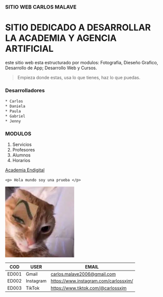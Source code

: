 ### SITIO WEB CARLOS MALAVE
# SITIO DEDICADO A DESARROLLAR LA ACADEMIA Y AGENCIA ARTIFICIAL

este sitio web esta estructurado por modulos: Fotografia, Dieseño Grafico, Desarrollo de App; Desarrollo Web y Cursos.

> Empieza donde estas, usa lo que tienes, haz lo que puedas.

### Desarrolladores
    * Carlos
    * Daniela
    * Paula
    * Gabriel
    * Jenny
### MODULOS
1. Servicios
1. Profesores
1. Alumnos
1. Horarios


[Academia Endigital](https://github.com/Carlossxjm/Carlosmalave)

`<p> Hola mundo soy una prueba </p>`

![cejitas](assets\imagenes\cejita.jpg)


| COD | USER | EMAIL |
|-----|------|------|
| ED001 | Gmail | carlos.malave2006@gmail.com |
| ED002 | Instagram | https://www.instagram.com/carlossxjm/|
| ED003 | TikTok | https://www.tiktok.com/@carlossxjm |

